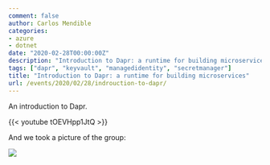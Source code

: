 ```yaml
---
comment: false
author: Carlos Mendible
categories:
- azure
- dotnet
date: "2020-02-28T00:00:00Z"
description: "Introduction to Dapr: a runtime for building microservices on cloud and edge"
tags: ["dapr", "keyvault", "managedidentity", "secretmanager"]
title: "Introduction to Dapr: a runtime for building microservices"
url: /events/2020/02/28/indrouction-to-dapr/
---
```


An introduction to Dapr.

{{< youtube tOEVHpp1JtQ >}}

And we took a picture of the group: 

![](/assets/img/events/2020_02_Dapr.jpg)